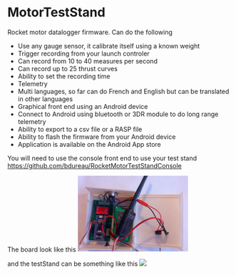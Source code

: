 # MotorTestStand
Rocket motor datalogger firmware.
Can do the following
- Use any gauge sensor, it calibrate itself using a known weight
- Trigger recording from your launch controler
- Can record from 10 to 40 measures per second
- Can record up to 25 thrust curves
- Ability to set the recording time
- Telemetry
- Multi languages, so far can do French and English but can be translated in other languages 
- Graphical front end using an Android device
- Connect to Android using bluetooth or 3DR module to do long range telemetry
- Ability to export to a csv file or a RASP file
- Ability to flash the firmware from your Android device
- Application is available on the Android App store

You will need to use the console front end to use your test stand
https://github.com/bdureau/RocketMotorTestStandConsole

The board look like this
<img src="/board images/teststand_board.jpg" width="49%">   

and the testStand can be something like this
<img src="/board images/TestStand.jpg" width="49%">   
